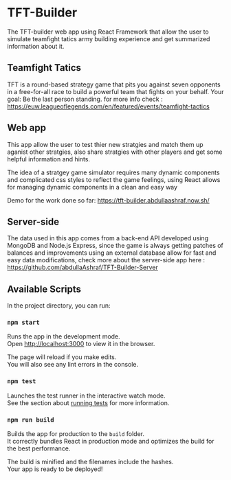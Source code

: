# TFT-Builder
The TFT-builder web app using React Framework that allow the user to simulate teamfight tatics army building experience and get summarized information about it.

## Teamfight Tatics
TFT is a round-based strategy game that pits you against seven opponents in a free-for-all race to build a powerful team that fights on your behalf. Your goal: Be the last person standing.
for more info check : https://euw.leagueoflegends.com/en/featured/events/teamfight-tactics

## Web app
This app allow the user to test thier new stratgies and match them up aganist other stratgies, also share stratgies with other players and get some helpful information and hints.

The idea of a stratgey game simulator requires many dynamic components and complicated css styles to reflect the game feelings, using React allows for managing dynamic components in a clean and easy way

Demo for the work done so far:
https://tft-builder.abdullaashraf.now.sh/

## Server-side
The data used in this app comes from a back-end API developed using MongoDB and Node.js Express, since the game is always getting patches of balances and improvements using an external database allow for fast and easy data modifications, check more about the server-side app here : https://github.com/abdullaAshraf/TFT-Builder-Server 

## Available Scripts

In the project directory, you can run:

### `npm start`

Runs the app in the development mode.<br>
Open [http://localhost:3000](http://localhost:3000) to view it in the browser.

The page will reload if you make edits.<br>
You will also see any lint errors in the console.

### `npm test`

Launches the test runner in the interactive watch mode.<br>
See the section about [running tests](https://facebook.github.io/create-react-app/docs/running-tests) for more information.

### `npm run build`

Builds the app for production to the `build` folder.<br>
It correctly bundles React in production mode and optimizes the build for the best performance.

The build is minified and the filenames include the hashes.<br>
Your app is ready to be deployed!
